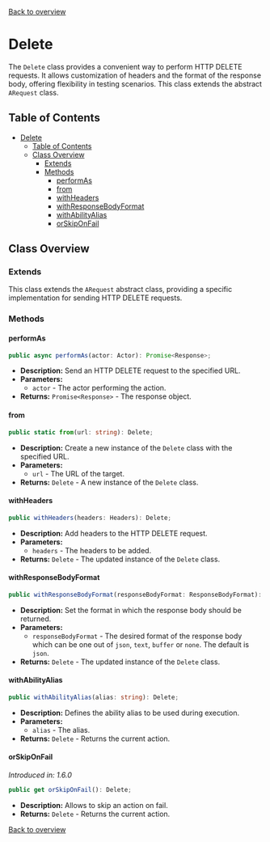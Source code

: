 [Back to overview](../../screenplay_elements.md)

# Delete

The `Delete` class provides a convenient way to perform HTTP DELETE requests. It allows customization of headers and the format of the response body, offering flexibility in testing scenarios. This class extends the abstract `ARequest` class. 

## Table of Contents

- [Delete](#delete)
  - [Table of Contents](#table-of-contents)
  - [Class Overview](#class-overview)
    - [Extends](#extends)
    - [Methods](#methods)
      - [performAs](#performas)
      - [from](#from)
      - [withHeaders](#withheaders)
      - [withResponseBodyFormat](#withresponsebodyformat)
      - [withAbilityAlias](#withabilityalias)
      - [orSkipOnFail](#orskiponfail)

## Class Overview

### Extends

This class extends the `ARequest` abstract class, providing a specific implementation for sending HTTP DELETE requests.

### Methods

#### performAs

```typescript
public async performAs(actor: Actor): Promise<Response>;
```

- **Description:** Send an HTTP DELETE request to the specified URL.
- **Parameters:**
  - `actor` - The actor performing the action.
- **Returns:** `Promise<Response>` - The response object.

#### from

```typescript
public static from(url: string): Delete;
```

- **Description:** Create a new instance of the `Delete` class with the specified URL.
- **Parameters:**
  - `url` - The URL of the target.
- **Returns:** `Delete` - A new instance of the `Delete` class.

#### withHeaders

```typescript
public withHeaders(headers: Headers): Delete;
```

- **Description:** Add headers to the HTTP DELETE request.
- **Parameters:**
  - `headers` - The headers to be added.
- **Returns:** `Delete` - The updated instance of the `Delete` class.

#### withResponseBodyFormat

```typescript
public withResponseBodyFormat(responseBodyFormat: ResponseBodyFormat): Delete;
```

- **Description:** Set the format in which the response body should be returned.
- **Parameters:**
  - `responseBodyFormat` - The desired format of the response body which can be one out of `json`, `text`, `buffer` or `none`. The default is `json`.
- **Returns:** `Delete` - The updated instance of the `Delete` class.

#### withAbilityAlias

```typescript
public withAbilityAlias(alias: string): Delete;
```

- **Description:** Defines the ability alias to be used during execution.
- **Parameters:**
  - `alias` - The alias.
- **Returns:** `Delete` - Returns the current action.

#### orSkipOnFail

*Introduced in: 1.6.0*

```typescript
public get orSkipOnFail(): Delete;
```

- **Description:** Allows to skip an action on fail.
- **Returns:** `Delete` - Returns the current action.

[Back to overview](../../screenplay_elements.md)